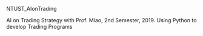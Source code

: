 NTUST_AIonTrading

AI on Trading Strategy with Prof. Miao, 2nd Semester, 2019.
Using Python to develop Trading Programs
